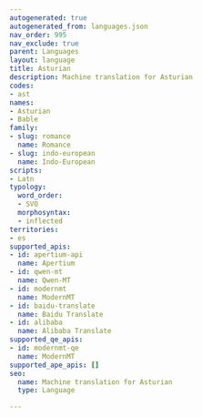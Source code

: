 ```yaml
---
autogenerated: true
autogenerated_from: languages.json
nav_order: 995
nav_exclude: true
parent: Languages
layout: language
title: Asturian
description: Machine translation for Asturian
codes:
- ast
names:
- Asturian
- Bable
family:
- slug: romance
  name: Romance
- slug: indo-european
  name: Indo-European
scripts:
- Latn
typology:
  word_order:
  - SVO
  morphosyntax:
  - inflected
territories:
- es
supported_apis:
- id: apertium-api
  name: Apertium
- id: qwen-mt
  name: Qwen-MT
- id: modernmt
  name: ModernMT
- id: baidu-translate
  name: Baidu Translate
- id: alibaba
  name: Alibaba Translate
supported_qe_apis:
- id: modernmt-qe
  name: ModernMT
supported_ape_apis: []
seo:
  name: Machine translation for Asturian
  type: Language

---
```



